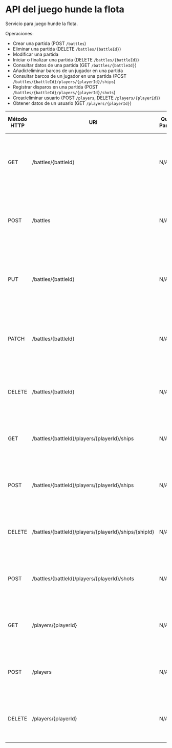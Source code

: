 # API del juego hunde la flota

Servicio para juego hunde la flota.

Operaciones:
* Crear una partida (POST `/battles`)
* Eliminar una partida (DELETE `/battles/{battleId}`)
* Modificar una partida
* Iniciar o finalizar una partida (DELETE `/battles/{battleId}`)
* Consultar datos de una partida (GET `/battles/{battleId}`)
* Añadir/eliminar barcos de un jugador en una partida
* Consultar barcos de un jugador en una partida (POST `/battles/{battleId}/players/{playerId}/ships`)
* Registrar disparos en una partida (POST `/battles/{battleId}/players/{playerId}/shots`)
* Crear/eliminar usuario (POST `/players`, DELETE `/players/{playerId}`)
* Obtener datos de un usuario (GET `/players/{playerId}`)

|Método HTTP | URI                                               | Query Params | Cuerpo de la Petición                                                       | Cuerpo de la Respuesta                                                                                                                                                       | Códigos de Respuesta                                                       |
|-------------|---------------------------------------------------|--------------|-----------------------------------------------------------------------------|------------------------------------------------------------------------------------------------------------------------------------------------------------------------------|----------------------------------------------------------------------------|
| GET         | /battles/{battleId}                               | N/A          | N/A                                                                         | `{"battleId": 1, "player1": {"id": "jmelero", "ships": [], "shots": []}, "player2": {"id": "jasicilia", "ships":[],  "shots": []}, "estado": "no iniciada", "ganador": null}`   | 200 OK<br/>204 No Content<br/>500 Internal Server Error                    |
| POST        | /battles                                          | N/A          | `{"player1Id": "mabarcelona", "player2Id": "lgarcia"}`                      | `{"battleId": 2, "player1": {"id": "mabarcelona", "ships": [], "shots": []}, "player2": {"id": "lgarcia", "ships":[],  "shots": []}, "estado": "no iniciada", "ganador": null}` | 200 OK<br/>400 Bad Request<br/>500 Internal Server Error                   |
| PUT         | /battles/{battleId}                               | N/A          | `{"player1Id": "jrbermejo", "player2Id": "sroca", "estado": "en progreso"}` | `{"battleId": 1, "player1": {"id": "jrbermejo", "ships": [], "shots": []}, "player2": {"id": "sroca", "ships":[],  "shots": []}, "estado": "en progreso", "ganador": null}`     | 200 OK<br/>400 Bad Request<br/>404 Not Found<br/>500 Internal Server Error |
| PATCH       | /battles/{battleId}                               | N/A          | `{"estado": "en progreso"}`                                                 | `{"battleId": 2, "player1": {"id": "mabarcelona", "ships": [], "shots": []}, "player2": {"id": "lgarcia", "ships": [], "shots": []}, "estado": "en progreso", "ganador": null}` | 200 OK<br/>400 Bad Request<br/>404 Not Found<br/>500 Internal Server Error |
| DELETE      | /battles/{battleId}                               | N/A          | N/A                                                                         | `{"message": "Game deleted"}`                                                                                                                                                | 200 OK<br/>404 Not Found<br/>500 Internal Server Error                     |
| GET         | /battles/{battleId}/players/{playerId}/ships      | N/A          | N/A                                                                         | `{"ships": [{"id": 1, "coord": [[1, 1], [1, 2], [1, 3]]}, {"id": 2, "coord": [[4, 6], [5, 6]]}}`                                                                             | 200 OK<br/>204 No Content<br/>500 Internal Server Error                    |
| POST        | /battles/{battleId}/players/{playerId}/ships      | N/A          | `{"coord": [[2, 3], [3, 3], [4, 3], [5, 3]]}`                               | `{"ships": [{"id": 1, "coord": [[1, 1], [1, 2], [1, 3]]}, {"id": 2, "coord": [[4, 6], [5, 6]]}, {"id": 3, "coord": [[2, 3], [3, 3], [4, 3], [5, 3]]]}}`                      | 200 OK<br/>400 Bad Request<br/>500 Internal Server Error                   |
| DELETE      | /battles/{battleId}/players/{playerId}/ships/{shipId} | N/A       | N/A                                                                         | `{"message": "Boat deleted"}`                                                                                                                                                | 200 OK<br/>404 Not Found<br/>500 Internal Server Error                     |
| POST        | /battles/{battleId}/players/{playerId}/shots      | N/A          | `{"coord": [2, 3]}`                                                         | `{"message": "Hit", "shots": [[5, 5], [2, 3]]}`                                                                                                                              | 200 OK<br/>400 Bad Request<br/>500 Internal Server Error                   |
| GET         | /players/{playerId}                               | N/A          | N/A                                                                         | `{"id": "jmelero", "email": "player1@email.com", "totalGames": 5, "totalWins": 3}`                                                                                           | 200 OK<br/>204 No Content<br/>500 Internal Server Error                    |
| POST        | /players                                          | N/A          | `{"id": "sroca", "email": "player2@email.com"}`                             | `{"id": "sroca", "email": "player2@email.com", "totalGames": 0, "totalWins": 0}`                                                                                             | 200 OK<br/>400 Bad Request<br/>500 Internal Server Error                   |
| DELETE      | /players/{playerId}                               | N/A          | N/A                                                                         | `{"message": "Player deleted"}`                                                                                                                                              | 200 OK<br/>404 Not Found<br/>500 Internal Server Error                     |
